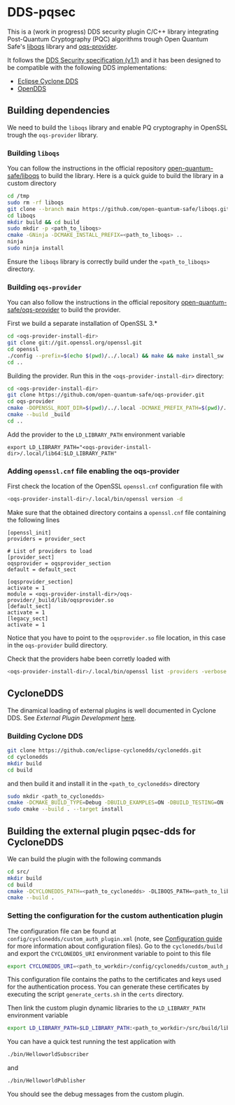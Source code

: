 # DDS-pqsec

This is a (work in progress) DDS security plugin C/C++ library integrating Post-Quantum Cryptography (PQC) algorithms trough Open Quantum Safe's [liboqs](https://github.com/open-quantum-safe/liboqs) library and [oqs-provider](https://github.com/open-quantum-safe/oqs-provider).

It follows the [DDS Security specification (v1.1)](https://www.omg.org/spec/DDS-SECURITY/1.1/About-DDS-SECURITY) and it has been designed to be compatible with the following DDS implementations:

- [Eclipse Cyclone DDS](https://github.com/eclipse-cyclonedds/cyclonedds)
- [OpenDDS](https://github.com/OpenDDS/OpenDDS)

## Building dependencies

We need to build the `liboqs` library and enable PQ cryptography in OpenSSL trough the `oqs-provider` library.

### Building `liboqs`

You can follow the instructions in the official repository [open-quantum-safe/liboqs](https://github.com/open-quantum-safe/liboqs) to build the library. Here is a quick guide to build the library in a custom directory

```bash
cd /tmp
sudo rm -rf liboqs
git clone --branch main https://github.com/open-quantum-safe/liboqs.git
cd liboqs
mkdir build && cd build
sudo mkdir -p <path_to_liboqs>
cmake -GNinja -DCMAKE_INSTALL_PREFIX=<path_to_liboqs> ..
ninja
sudo ninja install
```

Ensure the `liboqs` library is correctly build under the `<path_to_liboqs>` directory.

### Building `oqs-provider`

You can also follow the instructions in the official repository [open-quantum-safe/oqs-provider](https://github.com/open-quantum-safe/oqs-provider) to build the provider.

First we build a separate installation of OpenSSL 3.*

```bash
cd <oqs-provider-install-dir>
git clone git://git.openssl.org/openssl.git
cd openssl
./config --prefix=$(echo $(pwd)/../.local) && make && make install_sw
cd ..
```

Building the provider. Run this in the `<oqs-provider-install-dir>` directory:

```bash
cd <oqs-provider-install-dir>
git clone https://github.com/open-quantum-safe/oqs-provider.git
cd oqs-provider
cmake -DOPENSSL_ROOT_DIR=$(pwd)/../.local -DCMAKE_PREFIX_PATH=$(pwd)/../.local -S . -B _build
cmake --build _build
cd ..
```

Add the provider to the `LD_LIBRARY_PATH` environment variable

```text
export LD_LIBRARY_PATH="<oqs-provider-install-dir>/.local/lib64:$LD_LIBRARY_PATH"
```

### Adding `openssl.cnf` file enabling the oqs-provider

First check the location of the OpenSSL `openssl.cnf` configuration file with

```bash
<oqs-provider-install-dir>/.local/bin/openssl version -d
```

Make sure that the obtained directory contains a `openssl.cnf` file containing the following lines

```text
[openssl_init]
providers = provider_sect

# List of providers to load
[provider_sect]
oqsprovider = oqsprovider_section
default = default_sect

[oqsprovider_section]
activate = 1
module = <oqs-provider-install-dir>/oqs-provider/_build/lib/oqsprovider.so
[default_sect]
activate = 1
[legacy_sect]
activate = 1
```

Notice that you have to point to the `oqsprovider.so` file location, in this case in the `oqs-provider` build directory.

Check that the providers habe been corretly loaded with

```bash
<oqs-provider-install-dir>/.local/bin/openssl list -providers -verbose
```

## CycloneDDS

The dinamical loading of external plugins is well documented in Cyclone DDS. See *External Plugin Development* [here](https://cyclonedds.io/docs/cyclonedds/0.8.2/security.html#external-plugin-developmentl).

### Building Cyclone DDS

```bash
git clone https://github.com/eclipse-cyclonedds/cyclonedds.git
cd cyclonedds
mkdir build
cd build
```

and then build it and install it in the `<path_to_cyclonedds>` directory

```bash
sudo mkdir <path_to_cyclonedds>
cmake -DCMAKE_BUILD_TYPE=Debug -DBUILD_EXAMPLES=ON -DBUILD_TESTING=ON -DCMAKE_INSTALL_PREFIX=<path_to_cyclonedds> ..
sudo cmake --build . --target install
```

## Building the external plugin pqsec-dds for CycloneDDS

We can build the plugin with the following commands

```bash
cd src/
mkdir build
cd build
cmake -DCYCLONEDDS_PATH=<path_to_cyclonedds> -DLIBOQS_PATH=<path_to_liboqs> -DOPENSSL_PATH=<path_to_openssl> ..
cmake --build .
```

### Setting the configuration for the custom authentication plugin

The configuration file can be found at `config/cyclonedds/custom_auth_plugin.xml` (note, see [Configuration guide](https://cyclonedds.io/docs/cyclonedds/latest/config/index.html#configuration-guide) for more information about configuration files). Go to the `cyclonedds/build` and export the `CYCLONEDDS_URI` environment variable to point to this file

```bash
export CYCLONEDDS_URI=<path_to_workdir>/config/cyclonedds/custom_auth_plugin.xml
```

This configuration file contains the paths to the certificates and keys used for the authentication process. You can generate these certificates by executing the script `generate_certs.sh` in the `certs` directory.

Then link the custom plugin dynamic libraries to the `LD_LIBRARY_PATH` environment variable

```bash
export LD_LIBRARY_PATH=$LD_LIBRARY_PATH:<path_to_workdir>/src/build/lib
```

You can have a quick test running the test application with

```bash
./bin/HelloworldSubscriber
```

and

```bash
./bin/HelloworldPublisher
```

You should see the debug messages from the custom plugin.